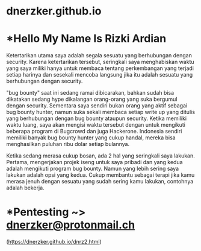 # dnerzker.github.io 

# *Hello My Name Is Rizki Ardian

Ketertarikan utama saya adalah segala sesuatu yang berhubungan dengan security. Karena ketertarikan tersebut, seringkali saya menghabiskan waktu yang saya miliki hanya untuk membaca tentang perkembangan yang terjadi setiap harinya dan sesekali mencoba langsung jika itu adalah sesuatu yang berhubungan dengan security.

"bug bounty" saat ini sedang ramai dibicarakan, bahkan sudah bisa dikatakan sedang hype dikalangan orang-orang yang suka bergumul dengan security. Sementara saya sendiri bukan orang yang aktif sebagai bug bounty hunter, namun suka sekali membaca setiap write up yang ditulis yang berhubungan dengan bug bounty ataupun security. Ketika memiliki waktu luang, saya akan mengisi waktu tersebut dengan untuk mengikuti beberapa program di Bugcrowd dan juga Hackerone. Indonesia sendiri memiliki banyak bug bounty hunter yang cukup handal, mereka bisa menghasilkan puluhan ribu dolar setiap bulannya.

Ketika sedang merasa cukup bosan, ada 2 hal yang seringkali saya lakukan. Pertama, mengerjakan projek iseng untuk saya pribadi dan yang kedua adalah mengikuti program bug bounty. Namun yang lebih sering saya lakukan adalah opsi yang kedua. Cukup membantu sebagai terapi jika kamu merasa jenuh dengan sesuatu yang sudah sering kamu lakukan, contohnya adalah bekerja.


# *Pentesting ~> dnerzker@protonmail.ch

(https://dnerzker.github.io/dnrz2.html)
